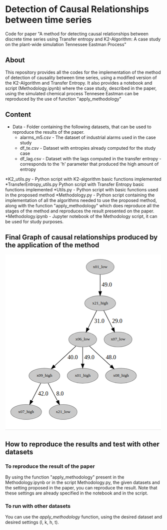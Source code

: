 # Detection of Causal Relationships between time series
Code for paper "A method for detecting causal relationships between discrete time series using Transfer entropy and K2-Algorithm: A case study on the plant-wide simulation Tennessee Eastman Process"


## About

This repository provides all the codes for the implementation of the method of detection of causality between time series, using a modified version of the K2-Algorithm and Transfer Entropy. It also provides a notebook and script (Methodology.ipynb) where the case study, described in the paper, using the simulated chemical process Tennesee Eastman can be reproduced by the use of function "apply_methodology"

## Content

* Data - Folder containing the following datasets, that can be used to reproduce the results of the paper.
  * alarms_m5.csv  - The dataset of industrial alarms used in the case study
  * df_te.csv - Dataset with entropies already computed for the study case
  * df_lag.csv - Dataset with the lags computed in the transfer entropy - corresponds to the 'h' parameter that produced the high amount of entropy
  
*K2_utils.py - Python script with K2-algorithm basic functions implemented
*TransferEntropy_utils.py Python script with Transfer Entropy basic functions implemented
*Utils.py - Python script with basic functions used in the proposed method
*Methodology.py - Python script containing the implementation of all the algorithms needed to use the proposed method, along with the function "apply_methodology" which does reproduce all the stages of the method and reproduces the result presented on the paper.
*Methodology.ipynb - Jupyter notebook of the Methodology script, it can be used for study purposes. 


## Final Graph of causal relationships produced by the application of the method

![graph of causal relationships](final_graph.png "Final Graph of causal relationship")

## How to reproduce the results and test with other datasets

### To reproduce the result of the paper
  By using the function "apply_methodology" present in the Methodology.ipynb  or in the script Methodology.py, the given datasets and the setting proposed in the paper,  you can reproduce the result. Note that these settings are already specified in the notebook and in the script.

### To run with other datasets

  You can use the *apply_methodology* function, using the desired dataset and desired settings (l, k, h, t). 



